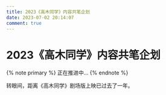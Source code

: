 ```yaml
---
title: 2023《高木同学》内容共笔企划
date: 2023-07-02 20:14:07
comment: true
---
```

# 2023《高木同学》内容共笔企划

{% note primary  %}
正在推进中...
{% endnote %}

转眼间，距离《高木同学》剧场版上映已过去了一年。
